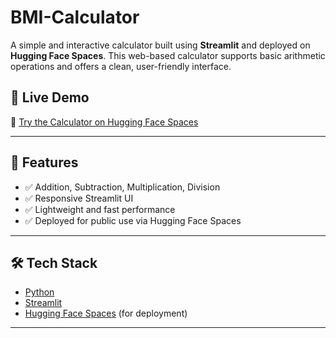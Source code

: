 # BMI-Calculator

A simple and interactive calculator built using **Streamlit** and deployed on **Hugging Face Spaces**. This web-based calculator supports basic arithmetic operations and offers a clean, user-friendly interface.

## 🚀 Live Demo

🔗 [Try the Calculator on Hugging Face Spaces](https://huggingface.co/spaces/Maryam42/streamlit-calculator)


---

## 📌 Features

- ✅ Addition, Subtraction, Multiplication, Division
- ✅ Responsive Streamlit UI
- ✅ Lightweight and fast performance
- ✅ Deployed for public use via Hugging Face Spaces

---

## 🛠️ Tech Stack

- [Python](https://www.python.org/)
- [Streamlit](https://streamlit.io/)
- [Hugging Face Spaces](https://huggingface.co/spaces) (for deployment)

---


